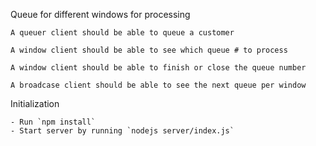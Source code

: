 Queue for different windows for processing

    A queuer client should be able to queue a customer

    A window client should be able to see which queue # to process

    A window client should be able to finish or close the queue number

    A broadcase client should be able to see the next queue per window


Initialization 

    - Run `npm install`
    - Start server by running `nodejs server/index.js`